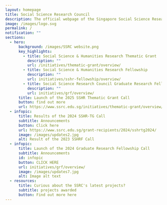 ```yaml
---
layout: homepage
title: Social Science Research Council
description: The official webpage of the Singapore Social Science Research Council (SSRC).
image: /images/logo.svg
permalink: /
notification: ""
sections:
  - hero:
      background: /images/SSRC website.png
      key_highlights:
        - title: Social Science & Humanities Research Thematic Grant
          description: ""
          url: /initiatives/thematic-grant/overview/
        - title: Social Science & Humanities Research Fellowship
          description: ""
          url: initiatives/sshr-fellowship/overview/
        - title: Social Science Research Council Graduate Research Fellowship
          description: ""
          url: initiatives/grf/overview/
      title: Launch of the 2025 SSHR Thematic Grant Call
      button: find out more
      url: https://www.ssrc.edu.sg/initiatives/thematic-grant/overview/
  - infopic:
      title: Results of the 2024 SSHR-TG Call
      subtitle: Announcements
      button: Click here
      url: https://www.ssrc.edu.sg/grant-recipients/2024/sshrtg2024/
      image: /images/updates2.jpg
      alt: Result of the 2023 SSHRF Call
  - infopic:
      title: Launch of the 2024 Graduate Research Fellowship Call
      subtitle: Announcements
      id: infopic
      button: CLICK HERE
      url: initiatives/grf/overview/
      image: /images/updates7.jpg
      alt: Image alt text
  - resources:
      title: Curious about the SSRC's latest projects?
      subtitle: projects awarded
      button: Find out more here
---
```

